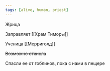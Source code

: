 ```yaml
---
tags: [alive, human, priest]
---
```


Жрица

Заправляет [[Храм Тиморы]]

Ученица [[Мерриголд]]

~~Возможно откисла~~

Спасли ее от гоблинов, пока с нами в пещере
